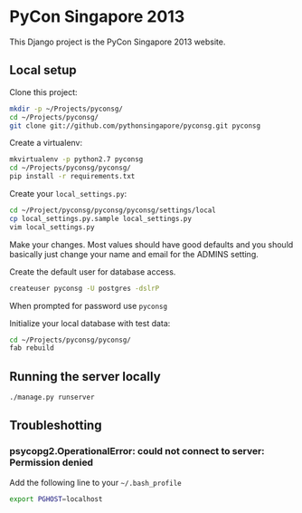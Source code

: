 PyCon Singapore 2013
====================

This Django project is the PyCon Singapore 2013 website.

Local setup
-----------

Clone this project:

```sh
mkdir -p ~/Projects/pyconsg/
cd ~/Projects/pyconsg/
git clone git://github.com/pythonsingapore/pyconsg.git pyconsg
```

Create a virtualenv:

```sh
mkvirtualenv -p python2.7 pyconsg
cd ~/Projects/pyconsg/pyconsg/
pip install -r requirements.txt
```

Create your `local_settings.py`:

```sh
cd ~/Project/pyconsg/pyconsg/pyconsg/settings/local
cp local_settings.py.sample local_settings.py
vim local_settings.py
```

Make your changes. Most values should have good defaults and you should
basically just change your name and email for the ADMINS setting.

Create the default user for database access.

```sh
createuser pyconsg -U postgres -dslrP
```

When prompted for password use `pyconsg`

Initialize your local database with test data:

```sh
cd ~/Projects/pyconsg/pyconsg/
fab rebuild
```

Running the server locally
--------------------------

```sh
./manage.py runserver
```

Troubleshotting
---------------

### psycopg2.OperationalError: could not connect to server: Permission denied

Add the following line to your `~/.bash_profile`

```sh
export PGHOST=localhost
```